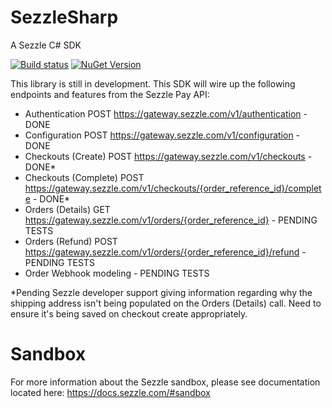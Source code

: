 # SezzleSharp
A Sezzle C# SDK

[![Build status](https://ci.appveyor.com/api/projects/status/5yixr8hm3n33ej67?svg=true)](https://ci.appveyor.com/project/StephenPAdams/sezzlesharp)
[![NuGet Version](https://img.shields.io/nuget/v/SixFourThree.SezzleSharp.svg?style=flat-square)](https://www.nuget.org/packages/SixFourThree.SezzleSharp)

This library is still in development. This SDK will wire up the following endpoints and features from the Sezzle Pay API:

* Authentication POST https://gateway.sezzle.com/v1/authentication - DONE
* Configuration POST https://gateway.sezzle.com/v1/configuration - DONE
* Checkouts (Create) POST https://gateway.sezzle.com/v1/checkouts - DONE*
* Checkouts (Complete) POST https://gateway.sezzle.com/v1/checkouts/{order_reference_id}/complete - DONE*
* Orders (Details) GET https://gateway.sezzle.com/v1/orders/{order_reference_id} - PENDING TESTS
* Orders (Refund) POST https://gateway.sezzle.com/v1/orders/{order_reference_id}/refund - PENDING TESTS
* Order Webhook modeling - PENDING TESTS

*Pending Sezzle developer support giving information regarding why the shipping address isn't being populated on the Orders (Details) call. Need to ensure it's being saved on checkout create appropriately.

# Sandbox
For more information about the Sezzle sandbox, please see documentation located here: https://docs.sezzle.com/#sandbox